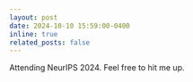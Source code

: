 ```yaml
---
layout: post
date: 2024-10-10 15:59:00-0400
inline: true
related_posts: false
---
```


Attending NeurIPS 2024. Feel free to hit me up.
